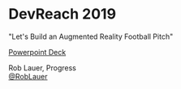 # DevReach 2019

"Let's Build an Augmented Reality Football Pitch"

[Powerpoint Deck](https://www.dropbox.com/s/r9mpajuf1wp16n5/Let%27s%20Build%20an%20AR%20Pitch.pptx?dl=0)

Rob Lauer, Progress<br />
[@RobLauer](https://twitter.com/RobLauer)
